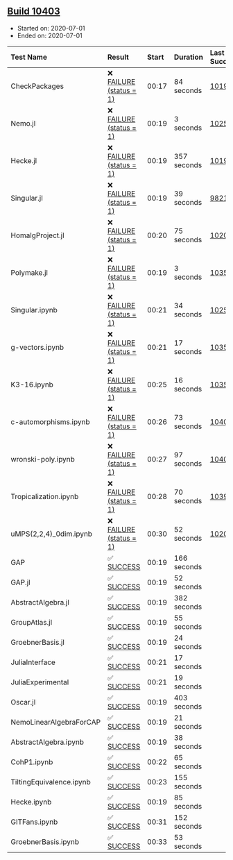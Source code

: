 ## [Build 10403](https://oscarci.mathematik.uni-kl.de/job/oscar/10403/)

* Started on: 2020-07-01
* Ended on: 2020-07-01

| Test Name    | Result | Start | Duration | Last Success | First Failure |
|:-------------|:-------|:------|:---------|:-------------|:--------------|
| CheckPackages | ❌ [FAILURE (status = 1)](https://oscarci.mathematik.uni-kl.de/job/oscar/10403/artifact/logs/build-10403/CheckPackages.log) | 00:17 | 84 seconds | [10197](https://oscarci.mathematik.uni-kl.de/job/oscar/10197/) | [10198](https://oscarci.mathematik.uni-kl.de/job/oscar/10198/) |
| Nemo.jl | ❌ [FAILURE (status = 1)](https://oscarci.mathematik.uni-kl.de/job/oscar/10403/artifact/logs/build-10403/Nemo.jl.log) | 00:19 | 3 seconds | [10252](https://oscarci.mathematik.uni-kl.de/job/oscar/10252/) | [10253](https://oscarci.mathematik.uni-kl.de/job/oscar/10253/) |
| Hecke.jl | ❌ [FAILURE (status = 1)](https://oscarci.mathematik.uni-kl.de/job/oscar/10403/artifact/logs/build-10403/Hecke.jl.log) | 00:19 | 357 seconds | [10197](https://oscarci.mathematik.uni-kl.de/job/oscar/10197/) | [10198](https://oscarci.mathematik.uni-kl.de/job/oscar/10198/) |
| Singular.jl | ❌ [FAILURE (status = 1)](https://oscarci.mathematik.uni-kl.de/job/oscar/10403/artifact/logs/build-10403/Singular.jl.log) | 00:19 | 39 seconds | [9821](https://oscarci.mathematik.uni-kl.de/job/oscar/9821/) | [9822](https://oscarci.mathematik.uni-kl.de/job/oscar/9822/) |
| HomalgProject.jl | ❌ [FAILURE (status = 1)](https://oscarci.mathematik.uni-kl.de/job/oscar/10403/artifact/logs/build-10403/HomalgProject.jl.log) | 00:20 | 75 seconds | [10209](https://oscarci.mathematik.uni-kl.de/job/oscar/10209/) | [10210](https://oscarci.mathematik.uni-kl.de/job/oscar/10210/) |
| Polymake.jl | ❌ [FAILURE (status = 1)](https://oscarci.mathematik.uni-kl.de/job/oscar/10403/artifact/logs/build-10403/Polymake.jl.log) | 00:19 | 3 seconds | [10356](https://oscarci.mathematik.uni-kl.de/job/oscar/10356/) | [10357](https://oscarci.mathematik.uni-kl.de/job/oscar/10357/) |
| Singular.ipynb | ❌ [FAILURE (status = 1)](https://oscarci.mathematik.uni-kl.de/job/oscar/10403/artifact/logs/build-10403/Singular.ipynb.log) | 00:21 | 34 seconds | [10252](https://oscarci.mathematik.uni-kl.de/job/oscar/10252/) | [10253](https://oscarci.mathematik.uni-kl.de/job/oscar/10253/) |
| g-vectors.ipynb | ❌ [FAILURE (status = 1)](https://oscarci.mathematik.uni-kl.de/job/oscar/10403/artifact/logs/build-10403/g-vectors.ipynb.log) | 00:21 | 17 seconds | [10356](https://oscarci.mathematik.uni-kl.de/job/oscar/10356/) | [10357](https://oscarci.mathematik.uni-kl.de/job/oscar/10357/) |
| K3-16.ipynb | ❌ [FAILURE (status = 1)](https://oscarci.mathematik.uni-kl.de/job/oscar/10403/artifact/logs/build-10403/K3-16.ipynb.log) | 00:25 | 16 seconds | [10356](https://oscarci.mathematik.uni-kl.de/job/oscar/10356/) | [10357](https://oscarci.mathematik.uni-kl.de/job/oscar/10357/) |
| c-automorphisms.ipynb | ❌ [FAILURE (status = 1)](https://oscarci.mathematik.uni-kl.de/job/oscar/10403/artifact/logs/build-10403/c-automorphisms.ipynb.log) | 00:26 | 73 seconds | [10401](https://oscarci.mathematik.uni-kl.de/job/oscar/10401/) | [10402](https://oscarci.mathematik.uni-kl.de/job/oscar/10402/) |
| wronski-poly.ipynb | ❌ [FAILURE (status = 1)](https://oscarci.mathematik.uni-kl.de/job/oscar/10403/artifact/logs/build-10403/wronski-poly.ipynb.log) | 00:27 | 97 seconds | [10402](https://oscarci.mathematik.uni-kl.de/job/oscar/10402/) | [10403](https://oscarci.mathematik.uni-kl.de/job/oscar/10403/) |
| Tropicalization.ipynb | ❌ [FAILURE (status = 1)](https://oscarci.mathematik.uni-kl.de/job/oscar/10403/artifact/logs/build-10403/Tropicalization.ipynb.log) | 00:28 | 70 seconds | [10397](https://oscarci.mathematik.uni-kl.de/job/oscar/10397/) | [10398](https://oscarci.mathematik.uni-kl.de/job/oscar/10398/) |
| uMPS(2,2,4)_0dim.ipynb | ❌ [FAILURE (status = 1)](https://oscarci.mathematik.uni-kl.de/job/oscar/10403/artifact/logs/build-10403/uMPS-2-2-4-_0dim.ipynb.log) | 00:30 | 52 seconds | [10209](https://oscarci.mathematik.uni-kl.de/job/oscar/10209/) | [10210](https://oscarci.mathematik.uni-kl.de/job/oscar/10210/) |
| GAP | ✅ [SUCCESS](https://oscarci.mathematik.uni-kl.de/job/oscar/10403/artifact/logs/build-10403/GAP.log) | 00:19 | 166 seconds |  |  |
| GAP.jl | ✅ [SUCCESS](https://oscarci.mathematik.uni-kl.de/job/oscar/10403/artifact/logs/build-10403/GAP.jl.log) | 00:19 | 52 seconds |  |  |
| AbstractAlgebra.jl | ✅ [SUCCESS](https://oscarci.mathematik.uni-kl.de/job/oscar/10403/artifact/logs/build-10403/AbstractAlgebra.jl.log) | 00:19 | 382 seconds |  |  |
| GroupAtlas.jl | ✅ [SUCCESS](https://oscarci.mathematik.uni-kl.de/job/oscar/10403/artifact/logs/build-10403/GroupAtlas.jl.log) | 00:19 | 55 seconds |  |  |
| GroebnerBasis.jl | ✅ [SUCCESS](https://oscarci.mathematik.uni-kl.de/job/oscar/10403/artifact/logs/build-10403/GroebnerBasis.jl.log) | 00:19 | 24 seconds |  |  |
| JuliaInterface | ✅ [SUCCESS](https://oscarci.mathematik.uni-kl.de/job/oscar/10403/artifact/logs/build-10403/JuliaInterface.log) | 00:21 | 17 seconds |  |  |
| JuliaExperimental | ✅ [SUCCESS](https://oscarci.mathematik.uni-kl.de/job/oscar/10403/artifact/logs/build-10403/JuliaExperimental.log) | 00:21 | 19 seconds |  |  |
| Oscar.jl | ✅ [SUCCESS](https://oscarci.mathematik.uni-kl.de/job/oscar/10403/artifact/logs/build-10403/Oscar.jl.log) | 00:19 | 403 seconds |  |  |
| NemoLinearAlgebraForCAP | ✅ [SUCCESS](https://oscarci.mathematik.uni-kl.de/job/oscar/10403/artifact/logs/build-10403/NemoLinearAlgebraForCAP.log) | 00:19 | 21 seconds |  |  |
| AbstractAlgebra.ipynb | ✅ [SUCCESS](https://oscarci.mathematik.uni-kl.de/job/oscar/10403/artifact/logs/build-10403/AbstractAlgebra.ipynb.log) | 00:19 | 38 seconds |  |  |
| CohP1.ipynb | ✅ [SUCCESS](https://oscarci.mathematik.uni-kl.de/job/oscar/10403/artifact/logs/build-10403/CohP1.ipynb.log) | 00:22 | 65 seconds |  |  |
| TiltingEquivalence.ipynb | ✅ [SUCCESS](https://oscarci.mathematik.uni-kl.de/job/oscar/10403/artifact/logs/build-10403/TiltingEquivalence.ipynb.log) | 00:23 | 155 seconds |  |  |
| Hecke.ipynb | ✅ [SUCCESS](https://oscarci.mathematik.uni-kl.de/job/oscar/10403/artifact/logs/build-10403/Hecke.ipynb.log) | 00:19 | 85 seconds |  |  |
| GITFans.ipynb | ✅ [SUCCESS](https://oscarci.mathematik.uni-kl.de/job/oscar/10403/artifact/logs/build-10403/GITFans.ipynb.log) | 00:31 | 152 seconds |  |  |
| GroebnerBasis.ipynb | ✅ [SUCCESS](https://oscarci.mathematik.uni-kl.de/job/oscar/10403/artifact/logs/build-10403/GroebnerBasis.ipynb.log) | 00:33 | 53 seconds |  |  |
